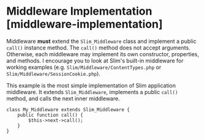 # Middleware Implementation [middleware-implementation] #

Middleware **must** extend the `Slim_Middleware` class and implement a public `call()` instance method. The `call()` method does not accept arguments. Otherwise, each middleware may implement its own constructor, properties, and methods. I encourage you to look at Slim's built-in middleware for working examples (e.g. `Slim/Middleware/ContentTypes.php` or `Slim/Middleware/SessionCookie.php`).

This example is the most simple implementation of Slim application middleware. It extends `Slim_Middleware`, implements a public `call()` method, and calls the next inner middleware.

    class My_Middleware extends Slim_Middleware {
        public function call() {
            $this->next->call();
        }
    }